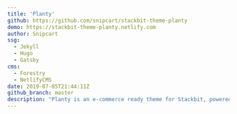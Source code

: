 ```yaml
---
title: 'Planty'
github: https://github.com/snipcart/stackbit-theme-planty
demo: https://stackbit-theme-planty.netlify.com
author: Snipcart
ssg:
  - Jekyll
  - Hugo
  - Gatsby
cms:
  - Forestry
  - NetlifyCMS
date: 2019-07-05T21:44:11Z
github_branch: master
description: "Planty is an e-commerce ready theme for Stackbit, powered by Snipcart."
---
```


